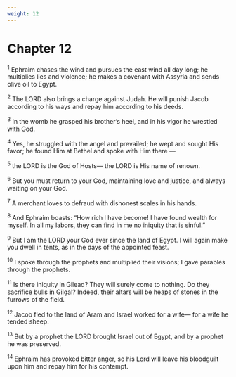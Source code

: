 ```yaml
---
weight: 12
---
```


# Chapter 12

<sup>1</sup> Ephraim chases the wind and pursues the east wind all day long; he multiplies lies and violence; he makes a covenant with Assyria and sends olive oil to Egypt. 

<sup>2</sup> The LORD also brings a charge against Judah. He will punish Jacob according to his ways and repay him according to his deeds. 

<sup>3</sup> In the womb he grasped his brother’s heel, and in his vigor he wrestled with God. 

<sup>4</sup> Yes, he struggled with the angel and prevailed; he wept and sought His favor; he found Him at Bethel and spoke with Him there — 

<sup>5</sup> the LORD is the God of Hosts— the LORD is His name of renown. 

<sup>6</sup> But you must return to your God, maintaining love and justice, and always waiting on your God. 

<sup>7</sup> A merchant loves to defraud with dishonest scales in his hands. 

<sup>8</sup> And Ephraim boasts: “How rich I have become! I have found wealth for myself. In all my labors, they can find in me no iniquity that is sinful.” 

<sup>9</sup> But I am the LORD your God ever since the land of Egypt. I will again make you dwell in tents, as in the days of the appointed feast. 

<sup>10</sup> I spoke through the prophets and multiplied their visions; I gave parables through the prophets. 

<sup>11</sup> Is there iniquity in Gilead? They will surely come to nothing. Do they sacrifice bulls in Gilgal? Indeed, their altars will be heaps of stones in the furrows of the field. 

<sup>12</sup> Jacob fled to the land of Aram and Israel worked for a wife— for a wife he tended sheep. 

<sup>13</sup> But by a prophet the LORD brought Israel out of Egypt, and by a prophet he was preserved. 

<sup>14</sup> Ephraim has provoked bitter anger, so his Lord will leave his bloodguilt upon him and repay him for his contempt. 


